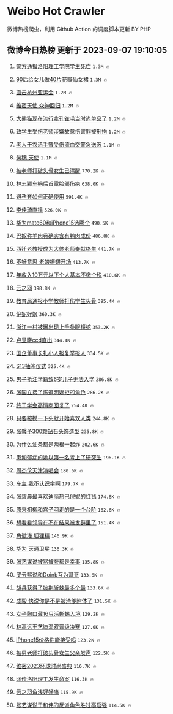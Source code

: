 # Weibo Hot Crawler 



微博热榜爬虫，利用 Github Action 的调度脚本更新 BY PHP 


## 微博今日热榜 更新于 2023-09-07 19:10:05 
1. [警方通报洛阳理工学院学生死亡](https://s.weibo.com/weibo?q=%23%E8%AD%A6%E6%96%B9%E9%80%9A%E6%8A%A5%E6%B4%9B%E9%98%B3%E7%90%86%E5%B7%A5%E5%AD%A6%E9%99%A2%E5%AD%A6%E7%94%9F%E6%AD%BB%E4%BA%A1%23&t=31&band_rank=1&Refer=top) `1.3M 🔥` 

1. [90后给女儿做40片花瓣仙女裙](https://s.weibo.com/weibo?q=%2390%E5%90%8E%E7%BB%99%E5%A5%B3%E5%84%BF%E5%81%9A40%E7%89%87%E8%8A%B1%E7%93%A3%E4%BB%99%E5%A5%B3%E8%A3%99%23&t=31&band_rank=2&Refer=top) `1.3M 🔥` 

1. [直击杭州亚运会](https://s.weibo.com/weibo?q=%23%E7%9B%B4%E5%87%BB%E6%9D%AD%E5%B7%9E%E4%BA%9A%E8%BF%90%E4%BC%9A%23&t=31&band_rank=3&Refer=top) `1.2M 🔥` 

1. [维密天使 众神回归](https://s.weibo.com/weibo?q=%E7%BB%B4%E5%AF%86%E5%A4%A9%E4%BD%BF%20%E4%BC%97%E7%A5%9E%E5%9B%9E%E5%BD%92&t=31&band_rank=4&Refer=top) `1.2M 🔥` 

1. [大熊猫现在流行拿孔雀毛当时尚单品了](https://s.weibo.com/weibo?q=%23%E5%A4%A7%E7%86%8A%E7%8C%AB%E7%8E%B0%E5%9C%A8%E6%B5%81%E8%A1%8C%E6%8B%BF%E5%AD%94%E9%9B%80%E6%AF%9B%E5%BD%93%E6%97%B6%E5%B0%9A%E5%8D%95%E5%93%81%E4%BA%86%23&t=31&band_rank=5&Refer=top) `1.2M 🔥` 

1. [致学生受伤老师涉嫌故意伤害罪被刑拘](https://s.weibo.com/weibo?q=%23%E8%87%B4%E5%AD%A6%E7%94%9F%E5%8F%97%E4%BC%A4%E8%80%81%E5%B8%88%E6%B6%89%E5%AB%8C%E6%95%85%E6%84%8F%E4%BC%A4%E5%AE%B3%E7%BD%AA%E8%A2%AB%E5%88%91%E6%8B%98%23&t=31&band_rank=6&Refer=top) `1.2M 🔥` 

1. [老人干农活手臂受伤流血交警急送医](https://s.weibo.com/weibo?q=%23%E8%80%81%E4%BA%BA%E5%B9%B2%E5%86%9C%E6%B4%BB%E6%89%8B%E8%87%82%E5%8F%97%E4%BC%A4%E6%B5%81%E8%A1%80%E4%BA%A4%E8%AD%A6%E6%80%A5%E9%80%81%E5%8C%BB%23&t=31&band_rank=7&Refer=top) `1.1M 🔥` 

1. [何穗 天使](https://s.weibo.com/weibo?q=%E4%BD%95%E7%A9%97%20%E5%A4%A9%E4%BD%BF&t=31&band_rank=8&Refer=top) `1.1M 🔥` 

1. [被老师打破头骨女生已清醒](https://s.weibo.com/weibo?q=%23%E8%A2%AB%E8%80%81%E5%B8%88%E6%89%93%E7%A0%B4%E5%A4%B4%E9%AA%A8%E5%A5%B3%E7%94%9F%E5%B7%B2%E6%B8%85%E9%86%92%23&t=31&band_rank=9&Refer=top) `770.2K 🔥` 

1. [林志颖车祸后首露脸部伤疤](https://s.weibo.com/weibo?q=%23%E6%9E%97%E5%BF%97%E9%A2%96%E8%BD%A6%E7%A5%B8%E5%90%8E%E9%A6%96%E9%9C%B2%E8%84%B8%E9%83%A8%E4%BC%A4%E7%96%A4%23&t=31&band_rank=10&Refer=top) `638.0K 🔥` 

1. [避孕套如何正确使用](https://s.weibo.com/weibo?q=%E9%81%BF%E5%AD%95%E5%A5%97%E5%A6%82%E4%BD%95%E6%AD%A3%E7%A1%AE%E4%BD%BF%E7%94%A8&t=31&band_rank=11&Refer=top) `591.4K 🔥` 

1. [李佳琦直播](https://s.weibo.com/weibo?q=%E6%9D%8E%E4%BD%B3%E7%90%A6%E7%9B%B4%E6%92%AD&t=31&band_rank=12&Refer=top) `526.0K 🔥` 

1. [华为mate60和iPhone15选哪个](https://s.weibo.com/weibo?q=%23%E5%8D%8E%E4%B8%BAmate60%E5%92%8CiPhone15%E9%80%89%E5%93%AA%E4%B8%AA%23&t=31&band_rank=13&Refer=top) `490.5K 🔥` 

1. [巴奴称羊肉卷确实含有鸭肉成份](https://s.weibo.com/weibo?q=%23%E5%B7%B4%E5%A5%B4%E7%A7%B0%E7%BE%8A%E8%82%89%E5%8D%B7%E7%A1%AE%E5%AE%9E%E5%90%AB%E6%9C%89%E9%B8%AD%E8%82%89%E6%88%90%E4%BB%BD%23&t=31&band_rank=14&Refer=top) `486.8K 🔥` 

1. [西迁老教授成为大体老师奉献终生](https://s.weibo.com/weibo?q=%23%E8%A5%BF%E8%BF%81%E8%80%81%E6%95%99%E6%8E%88%E6%88%90%E4%B8%BA%E5%A4%A7%E4%BD%93%E8%80%81%E5%B8%88%E5%A5%89%E7%8C%AE%E7%BB%88%E7%94%9F%23&t=31&band_rank=15&Refer=top) `441.7K 🔥` 

1. [不好意思 老娘振翅开场](https://s.weibo.com/weibo?q=%E4%B8%8D%E5%A5%BD%E6%84%8F%E6%80%9D%20%E8%80%81%E5%A8%98%E6%8C%AF%E7%BF%85%E5%BC%80%E5%9C%BA&t=31&band_rank=16&Refer=top) `413.7K 🔥` 

1. [年收入10万元以下个人基本不缴个税](https://s.weibo.com/weibo?q=%23%E5%B9%B4%E6%94%B6%E5%85%A510%E4%B8%87%E5%85%83%E4%BB%A5%E4%B8%8B%E4%B8%AA%E4%BA%BA%E5%9F%BA%E6%9C%AC%E4%B8%8D%E7%BC%B4%E4%B8%AA%E7%A8%8E%23&t=31&band_rank=17&Refer=top) `410.6K 🔥` 

1. [云之羽](https://s.weibo.com/weibo?q=%E4%BA%91%E4%B9%8B%E7%BE%BD&t=31&band_rank=18&Refer=top) `398.8K 🔥` 

1. [教育局通报小学教师打伤学生头骨](https://s.weibo.com/weibo?q=%23%E6%95%99%E8%82%B2%E5%B1%80%E9%80%9A%E6%8A%A5%E5%B0%8F%E5%AD%A6%E6%95%99%E5%B8%88%E6%89%93%E4%BC%A4%E5%AD%A6%E7%94%9F%E5%A4%B4%E9%AA%A8%23&t=31&band_rank=19&Refer=top) `395.4K 🔥` 

1. [倪妮好飒](https://s.weibo.com/weibo?q=%E5%80%AA%E5%A6%AE%E5%A5%BD%E9%A3%92&t=31&band_rank=20&Refer=top) `360.3K 🔥` 

1. [浙江一村被曝出现上千条眼镜蛇](https://s.weibo.com/weibo?q=%23%E6%B5%99%E6%B1%9F%E4%B8%80%E6%9D%91%E8%A2%AB%E6%9B%9D%E5%87%BA%E7%8E%B0%E4%B8%8A%E5%8D%83%E6%9D%A1%E7%9C%BC%E9%95%9C%E8%9B%87%23&t=31&band_rank=21&Refer=top) `353.2K 🔥` 

1. [卢昱晓ccd直出](https://s.weibo.com/weibo?q=%E5%8D%A2%E6%98%B1%E6%99%93ccd%E7%9B%B4%E5%87%BA&t=31&band_rank=22&Refer=top) `344.4K 🔥` 

1. [国企董事长扎小人报复举报人](https://s.weibo.com/weibo?q=%23%E5%9B%BD%E4%BC%81%E8%91%A3%E4%BA%8B%E9%95%BF%E6%89%8E%E5%B0%8F%E4%BA%BA%E6%8A%A5%E5%A4%8D%E4%B8%BE%E6%8A%A5%E4%BA%BA%23&t=31&band_rank=23&Refer=top) `334.5K 🔥` 

1. [S13抽签仪式](https://s.weibo.com/weibo?q=%23S13%E6%8A%BD%E7%AD%BE%E4%BB%AA%E5%BC%8F%23&t=31&band_rank=24&Refer=top) `325.4K 🔥` 

1. [男子抢注学籍致6岁儿子无法入学](https://s.weibo.com/weibo?q=%23%E7%94%B7%E5%AD%90%E6%8A%A2%E6%B3%A8%E5%AD%A6%E7%B1%8D%E8%87%B46%E5%B2%81%E5%84%BF%E5%AD%90%E6%97%A0%E6%B3%95%E5%85%A5%E5%AD%A6%23&t=31&band_rank=25&Refer=top) `286.8K 🔥` 

1. [张国立接了陈道明婉拒的角色](https://s.weibo.com/weibo?q=%23%E5%BC%A0%E5%9B%BD%E7%AB%8B%E6%8E%A5%E4%BA%86%E9%99%88%E9%81%93%E6%98%8E%E5%A9%89%E6%8B%92%E7%9A%84%E8%A7%92%E8%89%B2%23&t=31&band_rank=26&Refer=top) `286.2K 🔥` 

1. [终于学会高情商回复了](https://s.weibo.com/weibo?q=%23%E7%BB%88%E4%BA%8E%E5%AD%A6%E4%BC%9A%E9%AB%98%E6%83%85%E5%95%86%E5%9B%9E%E5%A4%8D%E4%BA%86%23&t=31&band_rank=27&Refer=top) `254.4K 🔥` 

1. [只要被摸一下头就开始喜欢人类](https://s.weibo.com/weibo?q=%E5%8F%AA%E8%A6%81%E8%A2%AB%E6%91%B8%E4%B8%80%E4%B8%8B%E5%A4%B4%E5%B0%B1%E5%BC%80%E5%A7%8B%E5%96%9C%E6%AC%A2%E4%BA%BA%E7%B1%BB&t=31&band_rank=28&Refer=top) `244.8K 🔥` 

1. [张馨予300颗钻石头饰造型](https://s.weibo.com/weibo?q=%23%E5%BC%A0%E9%A6%A8%E4%BA%88300%E9%A2%97%E9%92%BB%E7%9F%B3%E5%A4%B4%E9%A5%B0%E9%80%A0%E5%9E%8B%23&t=31&band_rank=29&Refer=top) `235.8K 🔥` 

1. [为什么油条都是两根一起炸](https://s.weibo.com/weibo?q=%23%E4%B8%BA%E4%BB%80%E4%B9%88%E6%B2%B9%E6%9D%A1%E9%83%BD%E6%98%AF%E4%B8%A4%E6%A0%B9%E4%B8%80%E8%B5%B7%E7%82%B8%23&t=31&band_rank=30&Refer=top) `202.6K 🔥` 

1. [患抑郁症的她以第一名考上了研究生](https://s.weibo.com/weibo?q=%23%E6%82%A3%E6%8A%91%E9%83%81%E7%97%87%E7%9A%84%E5%A5%B9%E4%BB%A5%E7%AC%AC%E4%B8%80%E5%90%8D%E8%80%83%E4%B8%8A%E4%BA%86%E7%A0%94%E7%A9%B6%E7%94%9F%23&t=31&band_rank=31&Refer=top) `196.1K 🔥` 

1. [周杰伦天津演唱会](https://s.weibo.com/weibo?q=%E5%91%A8%E6%9D%B0%E4%BC%A6%E5%A4%A9%E6%B4%A5%E6%BC%94%E5%94%B1%E4%BC%9A&t=31&band_rank=32&Refer=top) `180.6K 🔥` 

1. [车主 我不认识字啊](https://s.weibo.com/weibo?q=%E8%BD%A6%E4%B8%BB%20%E6%88%91%E4%B8%8D%E8%AE%A4%E8%AF%86%E5%AD%97%E5%95%8A&t=31&band_rank=33&Refer=top) `179.7K 🔥` 

1. [张碧晨最喜欢迪丽热巴倪妮的红毯](https://s.weibo.com/weibo?q=%23%E5%BC%A0%E7%A2%A7%E6%99%A8%E6%9C%80%E5%96%9C%E6%AC%A2%E8%BF%AA%E4%B8%BD%E7%83%AD%E5%B7%B4%E5%80%AA%E5%A6%AE%E7%9A%84%E7%BA%A2%E6%AF%AF%23&t=31&band_rank=34&Refer=top) `174.8K 🔥` 

1. [原来相柳和宫子羽走的是一个台阶](https://s.weibo.com/weibo?q=%23%E5%8E%9F%E6%9D%A5%E7%9B%B8%E6%9F%B3%E5%92%8C%E5%AE%AB%E5%AD%90%E7%BE%BD%E8%B5%B0%E7%9A%84%E6%98%AF%E4%B8%80%E4%B8%AA%E5%8F%B0%E9%98%B6%23&t=31&band_rank=35&Refer=top) `162.6K 🔥` 

1. [想看看领导在不在结果被发群里了](https://s.weibo.com/weibo?q=%E6%83%B3%E7%9C%8B%E7%9C%8B%E9%A2%86%E5%AF%BC%E5%9C%A8%E4%B8%8D%E5%9C%A8%E7%BB%93%E6%9E%9C%E8%A2%AB%E5%8F%91%E7%BE%A4%E9%87%8C%E4%BA%86&t=31&band_rank=36&Refer=top) `151.4K 🔥` 

1. [角徵浅 狐狸精](https://s.weibo.com/weibo?q=%E8%A7%92%E5%BE%B5%E6%B5%85%20%E7%8B%90%E7%8B%B8%E7%B2%BE&t=31&band_rank=37&Refer=top) `146.9K 🔥` 

1. [华为 天通卫星](https://s.weibo.com/weibo?q=%E5%8D%8E%E4%B8%BA%20%E5%A4%A9%E9%80%9A%E5%8D%AB%E6%98%9F&t=31&band_rank=38&Refer=top) `136.3K 🔥` 

1. [张艺谋说被骂被夸都是幸事](https://s.weibo.com/weibo?q=%23%E5%BC%A0%E8%89%BA%E8%B0%8B%E8%AF%B4%E8%A2%AB%E9%AA%82%E8%A2%AB%E5%A4%B8%E9%83%BD%E6%98%AF%E5%B9%B8%E4%BA%8B%23&t=31&band_rank=39&Refer=top) `135.8K 🔥` 

1. [罗云熙说和Doinb互为哥哥](https://s.weibo.com/weibo?q=%23%E7%BD%97%E4%BA%91%E7%86%99%E8%AF%B4%E5%92%8CDoinb%E4%BA%92%E4%B8%BA%E5%93%A5%E5%93%A5%23&t=31&band_rank=40&Refer=top) `133.6K 🔥` 

1. [胡兵获得了披荆斩棘最多个最](https://s.weibo.com/weibo?q=%23%E8%83%A1%E5%85%B5%E8%8E%B7%E5%BE%97%E4%BA%86%E6%8A%AB%E8%8D%86%E6%96%A9%E6%A3%98%E6%9C%80%E5%A4%9A%E4%B8%AA%E6%9C%80%23&t=31&band_rank=41&Refer=top) `133.6K 🔥` 

1. [成毅 快说你是不是被渣爹附体了](https://s.weibo.com/weibo?q=%E6%88%90%E6%AF%85%20%E5%BF%AB%E8%AF%B4%E4%BD%A0%E6%98%AF%E4%B8%8D%E6%98%AF%E8%A2%AB%E6%B8%A3%E7%88%B9%E9%99%84%E4%BD%93%E4%BA%86&t=31&band_rank=42&Refer=top) `131.5K 🔥` 

1. [女子胸口藏16只活蜥蜴入境](https://s.weibo.com/weibo?q=%23%E5%A5%B3%E5%AD%90%E8%83%B8%E5%8F%A3%E8%97%8F16%E5%8F%AA%E6%B4%BB%E8%9C%A5%E8%9C%B4%E5%85%A5%E5%A2%83%23&t=31&band_rank=43&Refer=top) `129.2K 🔥` 

1. [林高远王艺迪混双晋级决赛](https://s.weibo.com/weibo?q=%23%E6%9E%97%E9%AB%98%E8%BF%9C%E7%8E%8B%E8%89%BA%E8%BF%AA%E6%B7%B7%E5%8F%8C%E6%99%8B%E7%BA%A7%E5%86%B3%E8%B5%9B%23&t=31&band_rank=44&Refer=top) `127.0K 🔥` 

1. [iPhone15价格你能接受吗](https://s.weibo.com/weibo?q=%23iPhone15%E4%BB%B7%E6%A0%BC%E4%BD%A0%E8%83%BD%E6%8E%A5%E5%8F%97%E5%90%97%23&t=31&band_rank=45&Refer=top) `123.2K 🔥` 

1. [被男老师打破头骨女生父亲发声](https://s.weibo.com/weibo?q=%23%E8%A2%AB%E7%94%B7%E8%80%81%E5%B8%88%E6%89%93%E7%A0%B4%E5%A4%B4%E9%AA%A8%E5%A5%B3%E7%94%9F%E7%88%B6%E4%BA%B2%E5%8F%91%E5%A3%B0%23&t=31&band_rank=46&Refer=top) `122.5K 🔥` 

1. [维密2023环球时尚盛典](https://s.weibo.com/weibo?q=%E7%BB%B4%E5%AF%862023%E7%8E%AF%E7%90%83%E6%97%B6%E5%B0%9A%E7%9B%9B%E5%85%B8&t=31&band_rank=47&Refer=top) `116.7K 🔥` 

1. [网传洛阳理工发生命案](https://s.weibo.com/weibo?q=%23%E7%BD%91%E4%BC%A0%E6%B4%9B%E9%98%B3%E7%90%86%E5%B7%A5%E5%8F%91%E7%94%9F%E5%91%BD%E6%A1%88%23&t=31&band_rank=48&Refer=top) `116.3K 🔥` 

1. [云之羽角浅好好嗑](https://s.weibo.com/weibo?q=%E4%BA%91%E4%B9%8B%E7%BE%BD%E8%A7%92%E6%B5%85%E5%A5%BD%E5%A5%BD%E5%97%91&t=31&band_rank=49&Refer=top) `115.9K 🔥` 

1. [张艺谋说于和伟的反派角色胜过高启强](https://s.weibo.com/weibo?q=%23%E5%BC%A0%E8%89%BA%E8%B0%8B%E8%AF%B4%E4%BA%8E%E5%92%8C%E4%BC%9F%E7%9A%84%E5%8F%8D%E6%B4%BE%E8%A7%92%E8%89%B2%E8%83%9C%E8%BF%87%E9%AB%98%E5%90%AF%E5%BC%BA%23&t=31&band_rank=50&Refer=top) `114.5K 🔥` 

